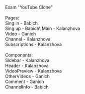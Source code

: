 Exam "YouTube Clone"\
\
Pages:\
Sing in - Babich\
Sing up - Babich\ 
Main - Kalanzhova\
Video - Ganich\
Channel - Kalanzhova \
Subscriptions - Kalanzhova\
\
Components:\
Sidebar - Kalanzhova\
Header - Kalanzhova\
VideoPreview - Kalanzhova\
OtherVideos - Ganich\
Comment - Ganich\
ChannelInfo - Babich
